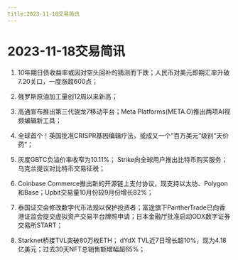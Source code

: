 ```yaml
---
title:2023-11-18交易简讯
---
```

# 2023-11-18交易简讯

1. 10年期日债收益率或因对空头回补的猜测而下跌；人民币对美元即期汇率升破7.20关口，一度涨超600点；

2. 俄罗斯原油加工量创12周以来新高；

3. 高通宣布推出第三代骁龙7移动平台；Meta Platforms(META.O)推出两项AI视频编辑新工具；

4. 全球首个！英国批准CRISPR基因编辑疗法，或成又一个“百万美元”级别“天价药”；

5. 灰度GBTC负溢价率收窄为10.11%；
Strike向全球用户推出比特币购买服务；乌克兰提议对比特币交易征税；

6. Coinbase Commerce推出新的开源链上支付协议，现支持以太坊、Polygon和Base；Upbit交易量10月份较9月份增长82%；

7. 泰国证交会修改数字代币法规以保护投资者；富途旗下PantherTrade已向香港证监会提交虚拟资产交易平台牌照申请；日本金融厅批准启动ODX数字证券交易所START；

8. Starknet桥接TVL突破80万枚ETH；
dYdX TVL近7日增长超10%，现为4.18亿美元；过去30天NFT总销售额增幅超65%；